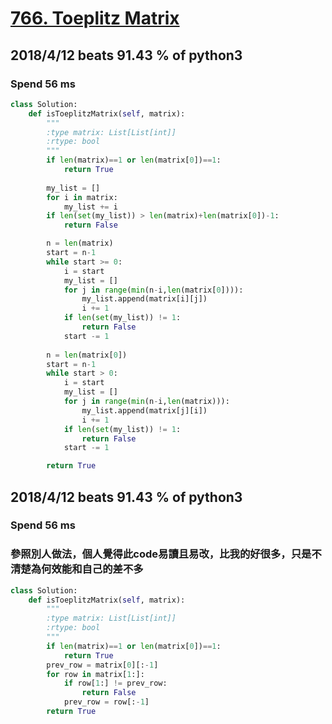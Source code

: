 # [766. Toeplitz Matrix](https://leetcode.com/problems/toeplitz-matrix/description/)

## 2018/4/12 beats 91.43 % of python3
### Spend 56 ms
```python
class Solution:
    def isToeplitzMatrix(self, matrix):
        """
        :type matrix: List[List[int]]
        :rtype: bool
        """
        if len(matrix)==1 or len(matrix[0])==1:
            return True
    
        my_list = []
        for i in matrix:
            my_list += i
        if len(set(my_list)) > len(matrix)+len(matrix[0])-1:
            return False

        n = len(matrix)
        start = n-1
        while start >= 0:
            i = start
            my_list = []
            for j in range(min(n-i,len(matrix[0]))):
                my_list.append(matrix[i][j])
                i += 1
            if len(set(my_list)) != 1:
                return False
            start -= 1
    
        n = len(matrix[0])
        start = n-1
        while start > 0:
            i = start
            my_list = []
            for j in range(min(n-i,len(matrix))):
                my_list.append(matrix[j][i])
                i += 1
            if len(set(my_list)) != 1:
                return False
            start -= 1

        return True
```

## 2018/4/12 beats 91.43 % of python3
### Spend 56 ms
### 參照別人做法，個人覺得此code易讀且易改，比我的好很多，只是不清楚為何效能和自己的差不多
```python
class Solution:
    def isToeplitzMatrix(self, matrix):
        """
        :type matrix: List[List[int]]
        :rtype: bool
        """
        if len(matrix)==1 or len(matrix[0])==1:
            return True
        prev_row = matrix[0][:-1]
        for row in matrix[1:]:
            if row[1:] != prev_row:
                return False
            prev_row = row[:-1]
        return True
```
